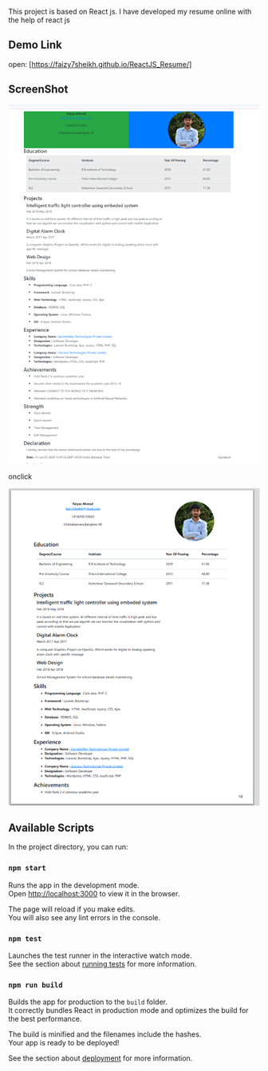 This project is based on React js. I have developed my resume online with the help of react js

## Demo Link

open: [https://faizy7sheikh.github.io/ReactJS_Resume/]

## ScreenShot
<img src="public/image/front-image.png" height="50%"/>

<p>onclick </p>
<img src="public/image/image1.png" height="50%"/>

## Available Scripts

In the project directory, you can run:



### `npm start`

Runs the app in the development mode.<br />
Open [http://localhost:3000](http://localhost:3000) to view it in the browser.

The page will reload if you make edits.<br />
You will also see any lint errors in the console.

### `npm test`

Launches the test runner in the interactive watch mode.<br />
See the section about [running tests](https://facebook.github.io/create-react-app/docs/running-tests) for more information.

### `npm run build`

Builds the app for production to the `build` folder.<br />
It correctly bundles React in production mode and optimizes the build for the best performance.

The build is minified and the filenames include the hashes.<br />
Your app is ready to be deployed!

See the section about [deployment](https://facebook.github.io/create-react-app/docs/deployment) for more information.

